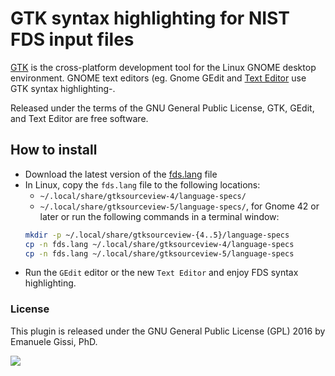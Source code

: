 # GTK syntax highlighting for NIST FDS input files

[GTK](https://www.gtk.org/) is the cross-platform development tool for the Linux GNOME desktop environment.
GNOME text editors (eg. Gnome GEdit and [Text Editor](https://gitlab.gnome.org/GNOME/gnome-text-editor) use GTK syntax highlighting-.

Released under the terms of the GNU General Public License, GTK, GEdit, and Text Editor are free software.

## How to install

- Download the latest version of the [fds.lang](https://raw.githubusercontent.com/firetools/gedit-fds/main/fds.lang) file
- In Linux, copy the `fds.lang` file to the following locations:
   * `~/.local/share/gtksourceview-4/language-specs/`
   * `~/.local/share/gtksourceview-5/language-specs/`, for Gnome 42 or later
   or run the following commands in a terminal window:
   ```bash
   mkdir -p ~/.local/share/gtksourceview-{4..5}/language-specs
   cp -n fds.lang ~/.local/share/gtksourceview-4/language-specs
   cp -n fds.lang ~/.local/share/gtksourceview-5/language-specs
   ```
- Run the `GEdit` editor or the new `Text Editor` and enjoy FDS syntax highlighting.

### License

This plugin is released under the GNU General Public License (GPL) 2016 by Emanuele Gissi, PhD.

![](https://github.com/firetools/blenderfds/wiki/p/fds-gedit.png)
